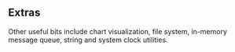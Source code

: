## Extras

Other useful bits include chart visualization, file system, in-memory message queue, string and system clock utilities.
